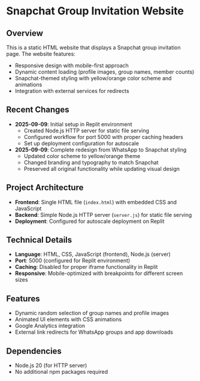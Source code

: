 # Snapchat Group Invitation Website

## Overview
This is a static HTML website that displays a Snapchat group invitation page. The website features:
- Responsive design with mobile-first approach
- Dynamic content loading (profile images, group names, member counts)
- Snapchat-themed styling with yellow/orange color scheme and animations
- Integration with external services for redirects

## Recent Changes
- **2025-09-09**: Initial setup in Replit environment
  - Created Node.js HTTP server for static file serving
  - Configured workflow for port 5000 with proper caching headers
  - Set up deployment configuration for autoscale
- **2025-09-09**: Complete redesign from WhatsApp to Snapchat styling
  - Updated color scheme to yellow/orange theme
  - Changed branding and typography to match Snapchat
  - Preserved all original functionality while updating visual design

## Project Architecture
- **Frontend**: Single HTML file (`index.html`) with embedded CSS and JavaScript
- **Backend**: Simple Node.js HTTP server (`server.js`) for static file serving
- **Deployment**: Configured for autoscale deployment on Replit

## Technical Details
- **Language**: HTML, CSS, JavaScript (frontend), Node.js (server)
- **Port**: 5000 (configured for Replit environment)
- **Caching**: Disabled for proper iframe functionality in Replit
- **Responsive**: Mobile-optimized with breakpoints for different screen sizes

## Features
- Dynamic random selection of group names and profile images
- Animated UI elements with CSS animations
- Google Analytics integration
- External link redirects for WhatsApp groups and app downloads

## Dependencies
- Node.js 20 (for HTTP server)
- No additional npm packages required
